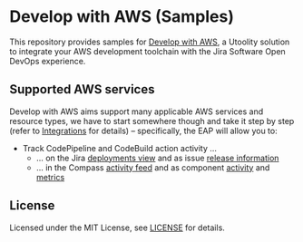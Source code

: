 # Develop with AWS (Samples)

This repository provides samples for [Develop with AWS](https://go.utoolity.net/apps/develop-with-aws), a Utoolity solution to integrate your AWS development toolchain with the Jira Software Open DevOps experience.

## Supported AWS services

Develop with AWS aims support many applicable AWS services and resource types, we have to start somewhere though and take it step by step (refer to [Integrations](https://utoolity.atlassian.net/wiki/spaces/UDAWS/pages/3994550555) for details) – specifically, the EAP will allow you to:

* Track CodePipeline and CodeBuild action activity …
  * … on the Jira [deployments view](https://support.atlassian.com/jira-software-cloud/docs/enable-deployments/) and as issue [release information](https://support.atlassian.com/jira-software-cloud/docs/view-release-information-for-an-issue/)
  * … in the Compass [activity feed](https://developer.atlassian.com/cloud/compass/components/what-is-an-activity-feed/) and as component [activity](https://developer.atlassian.com/cloud/compass/components/view-a-components-activity/) and [metrics](https://developer.atlassian.com/cloud/compass/components/connect-or-disconnect-component-metrics/)

## License

Licensed under the MIT License, see [LICENSE](LICENSE) for details.
